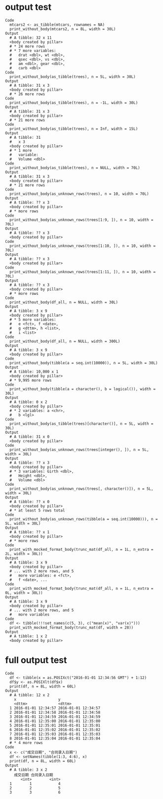 # output test

    Code
      mtcars2 <- as_tibble(mtcars, rownames = NA)
      print_without_body(mtcars2, n = 8L, width = 30L)
    Output
      # A tibble: 32 x 11
      <body created by pillar>
      # * 24 more rows
      # * 7 more variables:
      #   drat <dbl>, wt <dbl>,
      #   qsec <dbl>, vs <dbl>,
      #   am <dbl>, gear <dbl>,
      #   carb <dbl>
    Code
      print_without_body(as_tibble(trees), n = 5L, width = 30L)
    Output
      # A tibble: 31 x 3
      <body created by pillar>
      # * 26 more rows
    Code
      print_without_body(as_tibble(trees), n = -1L, width = 30L)
    Output
      # A tibble: 31 x 3
      <body created by pillar>
      # * 21 more rows
    Code
      print_without_body(as_tibble(trees), n = Inf, width = 15L)
    Output
      # A tibble: 31
      #   x 3
      <body created by pillar>
      # * 1 more
      #   variable:
      #   Volume <dbl>
    Code
      print_without_body(as_tibble(trees), n = NULL, width = 70L)
    Output
      # A tibble: 31 x 3
      <body created by pillar>
      # * 21 more rows
    Code
      print_without_body(as_unknown_rows(trees), n = 10, width = 70L)
    Output
      # A tibble: ?? x 3
      <body created by pillar>
      # * more rows
    Code
      print_without_body(as_unknown_rows(trees[1:9, ]), n = 10, width = 70L)
    Output
      # A tibble: ?? x 3
      <body created by pillar>
    Code
      print_without_body(as_unknown_rows(trees[1:10, ]), n = 10, width = 70L)
    Output
      # A tibble: ?? x 3
      <body created by pillar>
    Code
      print_without_body(as_unknown_rows(trees[1:11, ]), n = 10, width = 70L)
    Output
      # A tibble: ?? x 3
      <body created by pillar>
      # * more rows
    Code
      print_without_body(df_all, n = NULL, width = 30L)
    Output
      # A tibble: 3 x 9
      <body created by pillar>
      # * 5 more variables:
      #   e <fct>, f <date>,
      #   g <dttm>, h <list>,
      #   i <list>
    Code
      print_without_body(df_all, n = NULL, width = 300L)
    Output
      # A tibble: 3 x 9
      <body created by pillar>
    Code
      print_without_body(tibble(a = seq.int(10000)), n = 5L, width = 30L)
    Output
      # A tibble: 10,000 x 1
      <body created by pillar>
      # * 9,995 more rows
    Code
      print_without_body(tibble(a = character(), b = logical()), width = 30L)
    Output
      # A tibble: 0 x 2
      <body created by pillar>
      # * 2 variables: a <chr>,
      #   b <lgl>
    Code
      print_without_body(as_tibble(trees)[character()], n = 5L, width = 30L)
    Output
      # A tibble: 31 x 0
      <body created by pillar>
    Code
      print_without_body(as_unknown_rows(trees[integer(), ]), n = 5L, width = 30L)
    Output
      # A tibble: ?? x 3
      <body created by pillar>
      # * 3 variables: Girth <dbl>,
      #   Height <dbl>,
      #   Volume <dbl>
    Code
      print_without_body(as_unknown_rows(trees[, character()]), n = 5L, width = 30L)
    Output
      # A tibble: ?? x 0
      <body created by pillar>
      # * at least 5 rows total
    Code
      print_without_body(as_unknown_rows(tibble(a = seq.int(10000))), n = 5L, width = 30L)
    Output
      # A tibble: ?? x 1
      <body created by pillar>
      # * more rows
    Code
      print_with_mocked_format_body(trunc_mat(df_all, n = 1L, n_extra = 2L, width = 30L))
    Output
      # A tibble: 3 x 9
      <body created by pillar>
      # ... with 2 more rows, and 5
      #   more variables: e <fct>,
      #   f <date>, ...
    Code
      print_with_mocked_format_body(trunc_mat(df_all, n = 1L, n_extra = 0L, width = 30L))
    Output
      # A tibble: 3 x 9
      <body created by pillar>
      # ... with 2 more rows, and 5
      #   more variables
    Code
      df <- tibble(!!!set_names(c(5, 3), c("mean(x)", "var(x)")))
      print_with_mocked_format_body(trunc_mat(df, width = 28))
    Output
      # A tibble: 1 x 2
      <body created by pillar>

# full output test

    Code
      df <- tibble(x = as.POSIXct("2016-01-01 12:34:56 GMT") + 1:12)
      df$y <- as.POSIXlt(df$x)
      print(df, n = 8L, width = 60L)
    Output
      # A tibble: 12 x 2
        x                   y                  
        <dttm>              <dttm>             
      1 2016-01-01 12:34:57 2016-01-01 12:34:57
      2 2016-01-01 12:34:58 2016-01-01 12:34:58
      3 2016-01-01 12:34:59 2016-01-01 12:34:59
      4 2016-01-01 12:35:00 2016-01-01 12:35:00
      5 2016-01-01 12:35:01 2016-01-01 12:35:01
      6 2016-01-01 12:35:02 2016-01-01 12:35:02
      7 2016-01-01 12:35:03 2016-01-01 12:35:03
      8 2016-01-01 12:35:04 2016-01-01 12:35:04
      # * 4 more rows
    Code
      x <- c("成交日期", "合同录入日期")
      df <- setNames(tibble(1:3, 4:6), x)
      print(df, n = 8L, width = 60L)
    Output
      # A tibble: 3 x 2
        成交日期 合同录入日期
           <int>        <int>
      1        1            4
      2        2            5
      3        3            6

